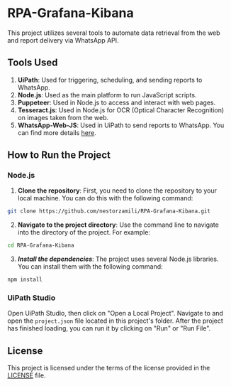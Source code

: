 # RPA-Grafana-Kibana

This project utilizes several tools to automate data retrieval from the web and report delivery via WhatsApp API.

## Tools Used

1. **UiPath**: Used for triggering, scheduling, and sending reports to WhatsApp.
2. **Node.js**: Used as the main platform to run JavaScript scripts.
3. **Puppeteer**: Used in Node.js to access and interact with web pages.
4. **Tesseract.js**: Used in Node.js for OCR (Optical Character Recognition) on images taken from the web.
5. **WhatsApp-Web-JS**: Used in UiPath to send reports to WhatsApp. You can find more details [here](https://github.com/nestorzamili/WhatsApp-Web-JS.git).

## How to Run the Project

### Node.js

1. **Clone the repository**: First, you need to clone the repository to your local machine. You can do this with the following command:

```bash
git clone https://github.com/nestorzamili/RPA-Grafana-Kibana.git
```
2. **Navigate to the project directory**: Use the command line to navigate into the directory of the project. For example:
```bash
cd RPA-Grafana-Kibana
```
3. ***Install the dependencies***: The project uses several Node.js libraries. You can install them with the following command:
```bash
npm install
```

### UiPath Studio

Open UiPath Studio, then click on "Open a Local Project". Navigate to and open the `project.json` file located in this project's folder. After the project has finished loading, you can run it by clicking on "Run" or "Run File".

## License

This project is licensed under the terms of the license provided in the [LICENSE](LICENSE) file.